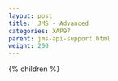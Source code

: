 ```yaml
---
layout: post
title:  JMS - Advanced
categories: XAP97
parent: jms-api-support.html
weight: 200
---
```


{% children %}
